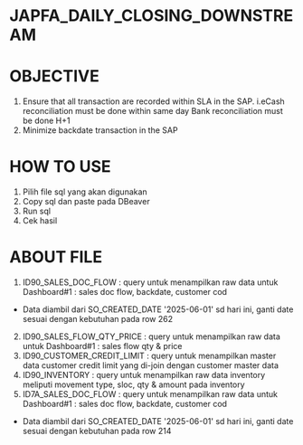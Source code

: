 # JAPFA_DAILY_CLOSING_DOWNSTREAM
# OBJECTIVE
1. Ensure that all transaction are recorded within SLA in the SAP. i.e​
   Cash reconciliation must be done within same day​
  Bank reconciliation must be done H+1​
2. Minimize backdate transaction in the SAP
# HOW TO USE
1. Pilih file sql yang akan digunakan
2. Copy sql dan paste pada DBeaver
3. Run sql
4. Cek hasil
# ABOUT FILE
1. ID90_SALES_DOC_FLOW : query untuk menampilkan raw data untuk Dashboard#1 : sales doc flow, backdate, customer cod
  -  Data diambil dari SO_CREATED_DATE '2025-06-01' sd hari ini, ganti date sesuai dengan kebutuhan pada row 262
2. ID90_SALES_FLOW_QTY_PRICE : query untuk menampilkan raw data untuk Dashboard#1 : sales flow qty & price
3. ID90_CUSTOMER_CREDIT_LIMIT : query untuk menampilkan master data customer credit limit yang di-join dengan customer master data
4. ID90_INVENTORY : query untuk menampilkan raw data inventory meliputi movement type, sloc, qty & amount pada inventory
5. ID7A_SALES_DOC_FLOW : query untuk menampilkan raw data untuk Dashboard#1 : sales doc flow, backdate, customer cod
  -  Data diambil dari SO_CREATED_DATE '2025-06-01' sd hari ini, ganti date sesuai dengan kebutuhan pada row 214
